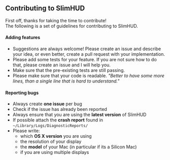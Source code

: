 ## Contributing to SlimHUD
First off, thanks for taking the time to contribute!
<br>The following is a set of guidelines for contributing to SlimHUD.

#### Adding features
- Suggestions are always welcome! Please create an issue and describe your idea, or even better, create a pull request with your implementation.
- Please add some tests for your feature. If you are not sure how to do that, please create an issue and I will help you.
- Make sure that the pre-existing tests are still passing.
- Please make sure that your code is readable. *"Better to have some more lines, than a single line that is hard to understand."*

#### Reporting bugs
- Always create **one issue** per bug
- Check if the issue has already been reported
- Always ensure that you are using the **latest version** of SlimHUD
- If possible attach the **crash report** found in ```~/Library/Logs/DiagnosticReports/```
- Please write:
    - which **OS X version** you are using
    - the resolution of your display
    - the **model** of your Mac (in particular if its a Silicon Mac)
    - if you are using multiple displays
